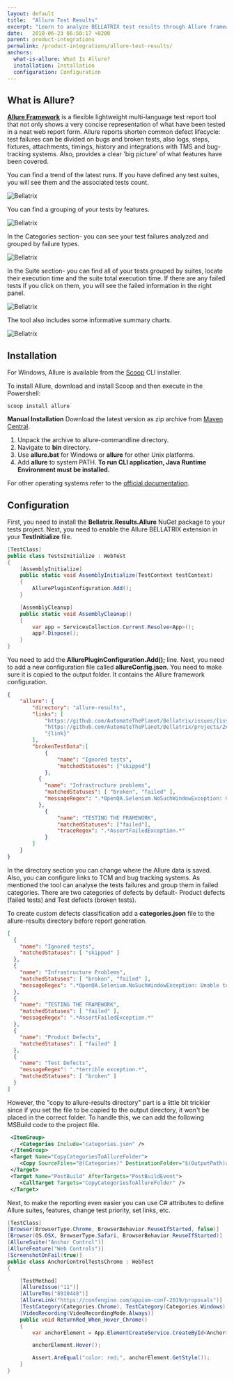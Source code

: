 ```yaml
---
layout: default
title:  "Allure Test Results"
excerpt: "Learn to analyze BELLATRIX test results through Allure framework."
date:   2018-06-23 06:50:17 +0200
parent: product-integrations
permalink: /product-integrations/allure-test-results/
anchors:
  what-is-allure: What Is Allure?
  installation: Installation
  configuration: Configuration
---
```

What is Allure?
-------
**[Allure Framework](http://allure.qatools.ru/)** is a flexible lightweight multi-language test report tool that not only shows a very concise representation of what have been tested in a neat web report form. Allure reports shorten common defect lifecycle: test failures can be divided on bugs and broken tests, also logs, steps, fixtures, attachments, timings, history and integrations with TMS and bug-tracking systems. Also, provides a clear 'big picture' of what features have been covered.

You can find a trend of the latest runs. If you have defined any test suites, you will see them and the associated tests count.

![Bellatrix](images/allure-main-overview-suites.png)

You can find a grouping of your tests by features.

![Bellatrix](images/allure-features-stories.png)

In the Categories section- you can see your test failures analyzed and grouped by failure types.

![Bellatrix](images/allure-failures-categories.png)

In the Suite section- you can find all of your tests grouped by suites, locate their execution time and the suite total execution time. If there are any failed tests if you click on them, you will see the failed information in the right panel.

![Bellatrix](images/allure-suites-grouping.png)

The tool also includes some informative summary charts.

![Bellatrix](images/allure-charts.png)

Installation
------------

For Windows, Allure is available from the [Scoop](http://scoop.sh/) CLI installer.

To install Allure, download and install Scoop and then execute in the Powershell: 
```
scoop install allure
```

**Manual Installation**
Download the latest version as zip archive from [Maven Central](http://repo.maven.apache.org/maven2/io/qameta/allure/allure-commandline/).
1. Unpack the archive to allure-commandline directory.
1. Navigate to **bin** directory.
1. Use **allure.bat** for Windows or **allure** for other Unix platforms.
1. Add **allure** to system PATH.
**To run CLI application, Java Runtime Environment must be installed.**

For other operating systems refer to the [official documentation](https://docs.qameta.io/allure/#_installing_a_commandline).

Configuration
-------------
First, you need to install the **Bellatrix.Results.Allure** NuGet package to your tests project.
Next, you need to enable the Allure BELLATRIX extension in your **TestInitialize** file.
```csharp
[TestClass]
public class TestsInitialize : WebTest
{
    [AssemblyInitialize]
    public static void AssemblyInitialize(TestContext testContext)
    {
        AllurePluginConfiguration.Add();
    }

    [AssemblyCleanup]
    public static void AssemblyCleanup()
    {
        var app = ServicesCollection.Current.Resolve<App>();
        app?.Dispose();
    }
}
```
You need to add the **AllurePluginConfiguration.Add();** line.
Next, you need to add a new configuration file called **allureConfig.json**. You need to make sure it is copied to the output folder. It contains the Allure framework configuration.

```json
{
    "allure": {
        "directory": "allure-results",
        "links": [
            "https://github.com/AutomateThePlanet/Bellatrix/issues/{issue}",
            "https://github.com/AutomateThePlanet/Bellatrix/projects/2#card-{tms}",
            "{link}"
        ],
        "brokenTestData":[
            {
                "name": "Ignored tests", 
                "matchedStatuses": ["skipped"] 
            },
          {
            "name": "Infrastructure problems",
            "matchedStatuses": [ "broken", "failed" ],
            "messageRegex": ".*OpenQA.Selenium.NoSuchWindowException: Unable to get browser.*"
          },
            {
                "name": "TESTING THE FRAMEWORK",
                "matchedStatuses": ["failed"],
                "traceRegex": ".*AssertFailedException.*"
            }
        ]
    }
}
```
In the directory section you can change where the Allure data is saved. Also, you can configure links to TCM and bug tracking systems.
As mentioned the tool can analyse the tests failures and group them in failed categories. There are two categories of defects by default- Product defects (failed tests) and Test defects (broken tests).

To create custom defects classification add a **categories.json** file to the allure-results directory before report generation.
```json
[
  {
    "name": "Ignored tests",
    "matchedStatuses": [ "skipped" ]
  },
  {
    "name": "Infrastructure Problems",
    "matchedStatuses": [ "broken", "failed" ],
    "messageRegex": ".*OpenQA.Selenium.NoSuchWindowException: Unable to get browser.*"
  },
  {
    "name": "TESTING THE FRAMEWORK",
    "matchedStatuses": [ "failed" ],
    "messageRegex": ".*AssertFailedException.*"
  },
  {
    "name": "Product Defects",
    "matchedStatuses": [ "failed" ]
  },
  {
    "name": "Test Defects",
    "messageRegex": ".*terrible exception.*",
    "matchedStatuses": [ "broken" ]
  }
]
```
However, the "copy to allure-results directory" part is a little bit trickier since if you set the file to be copied to the output directory, it won't be placed in the correct folder. To handle this, we can add the following MSBuild code to the project file.
```xml
 <ItemGroup>
    <Categories Include="categories.json" />
 </ItemGroup>
 <Target Name="CopyCategoriesToAllureFolder">
    <Copy SourceFiles="@(Categories)" DestinationFolder="$(OutputPath)allure-results" />
 </Target>
 <Target Name="PostBuild" AfterTargets="PostBuildEvent">
    <CallTarget Targets="CopyCategoriesToAllureFolder" />
 </Target>
```
Next, to make the reporting even easier you can use C# attributes to define Allure suites, features, change test priority, set links, etc.
```csharp
[TestClass]
[Browser(BrowserType.Chrome, BrowserBehavior.ReuseIfStarted, false)]
[Browser(OS.OSX, BrowserType.Safari, BrowserBehavior.ReuseIfStarted)]
[AllureSuite("Anchor Control")]
[AllureFeature("Web Controls")]
[ScreenshotOnFail(true)]
public class AnchorControlTestsChrome : WebTest
{

    [TestMethod]
    [AllureIssue("11")]
    [AllureTms("8910448")]
    [AllureLink("https://confengine.com/appium-conf-2019/proposals")]
    [TestCategory(Categories.Chrome), TestCategory(Categories.Windows), TestCategory(Categories.OSX)]
    [VideoRecording(VideoRecordingMode.Always)]
    public void ReturnRed_When_Hover_Chrome()
    {
        var anchorElement = App.ElementCreateService.CreateById<Anchor>("myAnchor1");

        anchorElement.Hover();

        Assert.AreEqual("color: red;", anchorElement.GetStyle());
    }
}
```